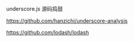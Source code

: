 underscore.js 源码捣鼓

https://github.com/hanzichi/underscore-analysis

https://github.com/lodash/lodash
